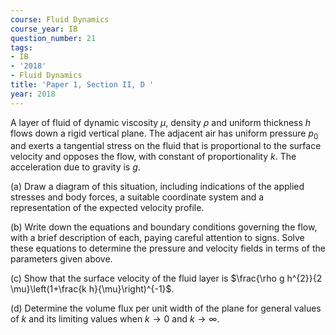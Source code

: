 ```yaml
---
course: Fluid Dynamics
course_year: IB
question_number: 21
tags:
- IB
- '2018'
- Fluid Dynamics
title: 'Paper 1, Section II, D '
year: 2018
---
```




A layer of fluid of dynamic viscosity $\mu$, density $\rho$ and uniform thickness $h$ flows down a rigid vertical plane. The adjacent air has uniform pressure $p_{0}$ and exerts a tangential stress on the fluid that is proportional to the surface velocity and opposes the flow, with constant of proportionality $k$. The acceleration due to gravity is $g$.

(a) Draw a diagram of this situation, including indications of the applied stresses and body forces, a suitable coordinate system and a representation of the expected velocity profile.

(b) Write down the equations and boundary conditions governing the flow, with a brief description of each, paying careful attention to signs. Solve these equations to determine the pressure and velocity fields in terms of the parameters given above.

(c) Show that the surface velocity of the fluid layer is $\frac{\rho g h^{2}}{2 \mu}\left(1+\frac{k h}{\mu}\right)^{-1}$.

(d) Determine the volume flux per unit width of the plane for general values of $k$ and its limiting values when $k \rightarrow 0$ and $k \rightarrow \infty$.